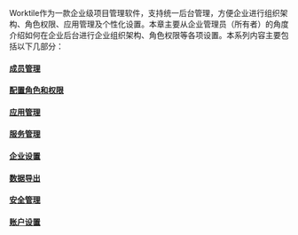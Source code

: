 Worktile作为一款企业级项目管理软件，支持统一后台管理，方便企业进行组织架构、角色权限、应用管理及个性化设置。本章主要从企业管理员（所有者）的角度介绍如何在企业后台进行企业组织架构、角色权限等各项设置。本系列内容主要包括以下几部分：

#### [成员管理](/console/members.md)

#### [配置角色和权限](/console/roles.md)

#### [应用管理](/console/application.md)

#### [服务管理](/console/service.md)

#### [企业设置](/console/organization.md)

#### [数据导出](/console/data.md)

#### [安全管理](/console/safe.md)

#### [账户设置](/console/account.md)


